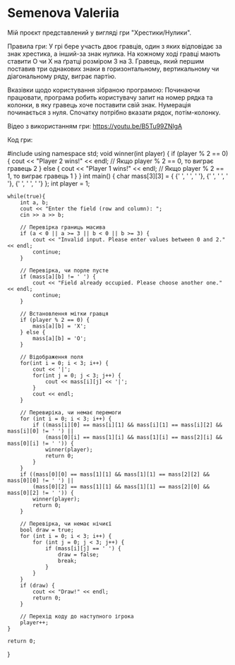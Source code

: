# Semenova Valeriia 
Мій проєкт представлений у вигляді гри "Хрестики/Нулики".

Правила гри:
У грі бере участь двоє гравців, один з яких відповідає за знак хрестика, а інший-за знак нулика. На кожному ході гравці мають ставити O чи X на ґратці розміром 3 на 3. Гравець, який першим поставив три однакових знаки в горизонтальному, вертикальному чи діагональному ряду, виграє партію.

Вказівки щодо користування зібраною програмою:
Починаючи працювати, програма робить користувачу запит на номер рядка та колонки, в яку гравець хоче поставити свій знак. Нумерація починається з нуля. Спочатку потрібно вказати рядок, потім-колонку. 

Відео з використанням гри:
https://youtu.be/B5Tu99ZNlgA

Код гри:

#include <iostream>
using namespace std;
void winner(int player) {
    if (player % 2 == 0) {
        cout << "Player 2 wins!" << endl;  // Якщо player % 2 == 0, то виграє гравець 2
    } else {
        cout << "Player 1 wins!" << endl;  // Якщо player % 2 == 1, то виграє гравець 1
    }
}
int main() {
    char mass[3][3] = { {' ', ' ', ' '}, {' ', ' ', ' '}, {' ', ' ', ' '} };
    int player = 1;

    while(true){
        int a, b;
        cout << "Enter the field (row and column): ";
        cin >> a >> b;

        // Перевірка границь масива
        if (a < 0 || a >= 3 || b < 0 || b >= 3) {
            cout << "Invalid input. Please enter values between 0 and 2." << endl;
            continue;
        }

        // Перевірка, чи порле пусте
        if (mass[a][b] != ' ') {
            cout << "Field already occupied. Please choose another one." << endl;
            continue;
        }

        // Встановлення мітки гравця
        if (player % 2 == 0) {
            mass[a][b] = 'X';
        } else {
            mass[a][b] = 'O';
        }

        // Відображення поля
        for(int i = 0; i < 3; i++) {
            cout << '|';
            for(int j = 0; j < 3; j++) {
                cout << mass[i][j] << '|';
            }
            cout << endl;
        }

        // Перевиріка, чи немає перемоги
        for (int i = 0; i < 3; i++) {
            if ((mass[i][0] == mass[i][1] && mass[i][1] == mass[i][2] && mass[i][0] != ' ') ||
                (mass[0][i] == mass[1][i] && mass[1][i] == mass[2][i] && mass[0][i] != ' ')) {
                winner(player);
                return 0;
            }
        }
        if ((mass[0][0] == mass[1][1] && mass[1][1] == mass[2][2] && mass[0][0] != ' ') ||
            (mass[0][2] == mass[1][1] && mass[1][1] == mass[2][0] && mass[0][2] != ' ')) {
            winner(player);
            return 0;
        }

        // Перевірка, чи немає нічиєї
        bool draw = true;
        for (int i = 0; i < 3; i++) {
            for (int j = 0; j < 3; j++) {
                if (mass[i][j] == ' ') {
                    draw = false;
                    break;
                }
            }
        }
        if (draw) {
            cout << "Draw!" << endl;
            return 0;
        }

        // Перехід коду до наступного ігрока
        player++;
    }

    return 0;
}
